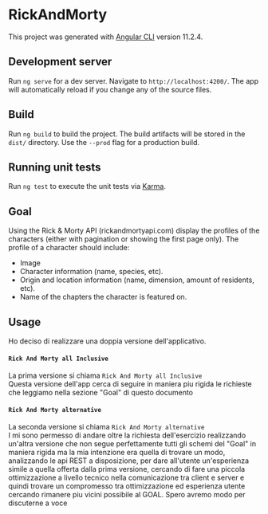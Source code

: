 # RickAndMorty

This project was generated with [Angular CLI](https://github.com/angular/angular-cli) version 11.2.4.

## Development server

Run `ng serve` for a dev server. Navigate to `http://localhost:4200/`. The app will automatically reload if you change any of the source files.

## Build

Run `ng build` to build the project. The build artifacts will be stored in the `dist/` directory. Use the `--prod` flag for a production build.

## Running unit tests

Run `ng test` to execute the unit tests via [Karma](https://karma-runner.github.io).


## Goal

Using the Rick & Morty API (rickandmortyapi.com) display the profiles of the characters (either with pagination or showing the first page only).
The profile of a character should include:
- Image
- Character information (name, species, etc).
- Origin and location information (name, dimension, amount of residents, etc). 
- Name of the chapters the character is featured on.


## Usage

Ho deciso di realizzare una doppia versione dell'applicativo.

#### `Rick And Morty all Inclusive` 

La prima versione si chiama `Rick And Morty all Inclusive`  
Questa versione dell'app cerca di seguire in maniera piu rigida le richieste che leggiamo nella sezione "Goal" di questo documento
 
#### `Rick And Morty alternative`    
La seconda versione si chiama `Rick And Morty alternative`  
I mi sono permesso di andare oltre la richiesta dell'esercizio realizzando un'altra versione
che non segue perfettamente tutti gli schemi del "Goal" in maniera rigida ma 
la mia intenzione era quella di trovare 
un modo, analizzando le api REST a disposizione, per dare all'utente un'esperienza simile 
a quella offerta dalla prima versione, cercando di fare una piccola ottimizzazione a 
livello tecnico nella comunicazione tra client e server e quindi trovare un compromesso 
tra ottimizzazione ed esperienza utente cercando rimanere piu vicini possibile al GOAL.
Spero avremo modo per discuterne a voce
  

